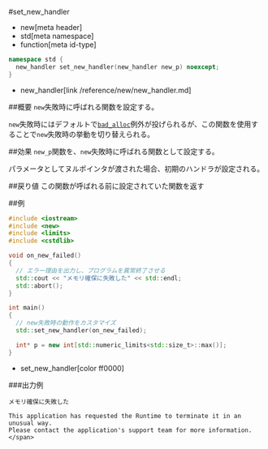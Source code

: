 #set_new_handler
* new[meta header]
* std[meta namespace]
* function[meta id-type]

```cpp
namespace std {
  new_handler set_new_handler(new_handler new_p) noexcept;
}
```
* new_handler[link /reference/new/new_handler.md]

##概要
`new`失敗時に呼ばれる関数を設定する。 

`new`失敗時にはデフォルトで[`bad_alloc`](./bad_alloc.md)例外が投げられるが、この関数を使用することで`new`失敗時の挙動を切り替えられる。


##効果
`new_p`関数を、`new`失敗時に呼ばれる関数として設定する。

パラメータとしてヌルポインタが渡された場合、初期のハンドラが設定される。


##戻り値
この関数が呼ばれる前に設定されていた関数を返す


##例
```cpp
#include <iostream>
#include <new>
#include <limits>
#include <cstdlib>

void on_new_failed()
{
  // エラー理由を出力し、プログラムを異常終了させる
  std::cout << "メモリ確保に失敗した" << std::endl;
  std::abort();
}

int main()
{
  // new失敗時の動作をカスタマイズ
  std::set_new_handler(on_new_failed);

  int* p = new int[std::numeric_limits<std::size_t>::max()];
}
```
* set_new_handler[color ff0000]

###出力例
```
メモリ確保に失敗した

This application has requested the Runtime to terminate it in an unusual way.
Please contact the application's support team for more information.</span>
```

